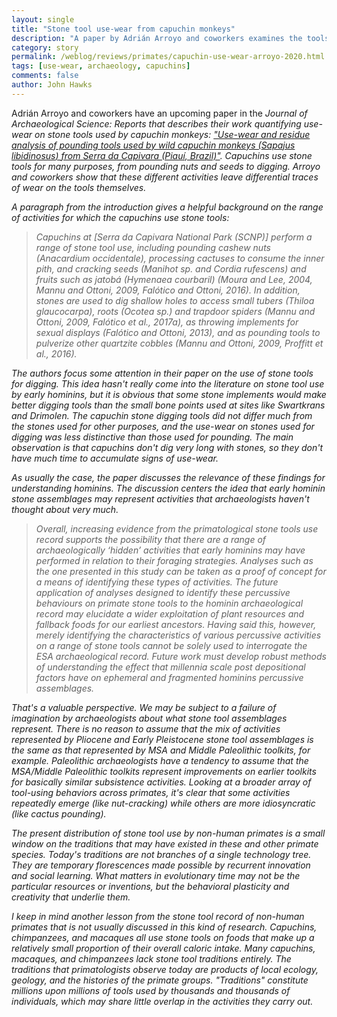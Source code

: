 ```yaml
---
layout: single
title: "Stone tool use-wear from capuchin monkeys"
description: "A paper by Adrián Arroyo and coworkers examines the tools used by capuchin monkeys for many different kinds of activities."
category: story
permalink: /weblog/reviews/primates/capuchin-use-wear-arroyo-2020.html
tags: [use-wear, archaeology, capuchins]
comments: false
author: John Hawks
---
```


Adrián Arroyo and coworkers have an upcoming paper in the <em>Journal of Archaeological Science: Reports</a> that describes their work quantifying use-wear on stone tools used by capuchin monkeys: <a href="https://doi.org/10.1016/j.jasrep.2020.102690">"Use-wear and residue analysis of pounding tools used by wild capuchin monkeys (<em>Sapajus libidinosus</em>) from Serra da Capivara (Piauí, Brazil)"</a>. Capuchins use stone tools for many purposes, from pounding nuts and seeds to digging. Arroyo and coworkers show that these different activities leave differential traces of wear on the tools themselves. 

A paragraph from the introduction gives a helpful background on the range of activities for which the capuchins use stone tools: 

<blockquote>Capuchins at [Serra da Capivara National Park (SCNP)] perform a range of stone tool use, including pounding cashew nuts (<em>Anacardium occidentale</em>), processing cactuses to consume the inner pith, and cracking seeds (<em>Manihot</em> sp. and <em>Cordia rufescens</em>) and fruits such as jatobá (<em>Hymenaea courbaril</em>) (Moura and Lee, 2004, Mannu and Ottoni, 2009, Falótico and Ottoni, 2016). In addition, stones are used to dig shallow holes to access small tubers (<em>Thiloa glaucocarpa</em>), roots (<em>Ocotea</em> sp.) and trapdoor spiders (Mannu and Ottoni, 2009, Falótico et al., 2017a), as throwing implements for sexual displays (Falótico and Ottoni, 2013), and as pounding tools to pulverize other quartzite cobbles (Mannu and Ottoni, 2009, Proffitt et al., 2016).</blockquote>

The authors focus some attention in their paper on the use of stone tools for digging. This idea hasn't really come into the literature on stone tool use by early hominins, but it is obvious that some stone implements would make better digging tools than the small bone points used at sites like Swartkrans and Drimolen. The capuchin stone digging tools did not differ much from the stones used for other purposes, and the use-wear on stones used for digging was less distinctive than those used for pounding. The main observation is that capuchins don't dig very long with stones, so they don't have much time to accumulate signs of use-wear. 

As usually the case, the paper discusses the relevance of these findings for understanding hominins. The discussion centers the idea that early hominin stone assemblages may represent activities that archaeologists haven't thought about very much. 

<blockquote>Overall, increasing evidence from the primatological stone tools use record supports the possibility that there are a range of archaeologically ‘hidden’ activities that early hominins may have performed in relation to their foraging strategies. Analyses such as the one presented in this study can be taken as a proof of concept for a means of identifying these types of activities. The future application of analyses designed to identify these percussive behaviours on primate stone tools to the hominin archaeological record may elucidate a wider exploitation of plant resources and fallback foods for our earliest ancestors. Having said this, however, merely identifying the characteristics of various percussive activities on a range of stone tools cannot be solely used to interrogate the ESA archaeological record. Future work must develop robust methods of understanding the effect that millennia scale post depositional factors have on ephemeral and fragmented hominins percussive assemblages.</blockquote>

That's a valuable perspective. We may be subject to a failure of imagination by archaeologists about what stone tool assemblages represent. There is no reason to assume that the mix of activities represented by Pliocene and Early Pleistocene stone tool assemblages is the same as that represented by MSA and Middle Paleolithic toolkits, for example. Paleolithic archaeologists have a tendency to assume that the MSA/Middle Paleolithic toolkits represent improvements on earlier toolkits for basically similar subsistence activities. Looking at a broader array of tool-using behaviors across primates, it's clear that some activities repeatedly emerge (like nut-cracking) while others are more idiosyncratic (like cactus pounding).

The present distribution of stone tool use by non-human primates is a small window on the traditions that may have existed in these and other primate species. Today's traditions are not branches of a single technology tree. They are temporary florescences made possible by recurrent innovation and social learning. What matters in evolutionary time may not be the particular resources or inventions, but the behavioral plasticity and creativity that underlie them. 

I keep in mind another lesson from the stone tool record of non-human primates that is not usually discussed in this kind of research. Capuchins, chimpanzees, and macaques all use stone tools on foods that make up a relatively small proportion of their overall caloric intake. Many capuchins, macaques, and chimpanzees lack stone tool traditions entirely. The traditions that primatologists observe today are products of local ecology, geology, and the histories of the primate groups.  "Traditions" constitute millions upon millions of tools used by thousands and thousands of individuals, which may share little overlap in the activities they carry out. 

